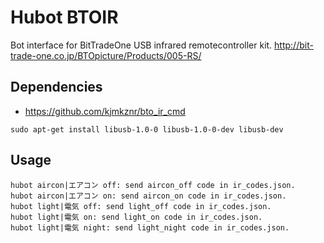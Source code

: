 # Hubot BTOIR

Bot interface for BitTradeOne USB infrared remotecontroller kit.
http://bit-trade-one.co.jp/BTOpicture/Products/005-RS/

## Dependencies

* https://github.com/kjmkznr/bto_ir_cmd

```
sudo apt-get install libusb-1.0-0 libusb-1.0-0-dev libusb-dev
```

## Usage

```
hubot aircon|エアコン off: send aircon_off code in ir_codes.json.
hubot aircon|エアコン on: send aircon_on code in ir_codes.json.
hubot light|電気 off: send light_off code in ir_codes.json.
hubot light|電気 on: send light_on code in ir_codes.json.
hubot light|電気 night: send light_night code in ir_codes.json.
```
